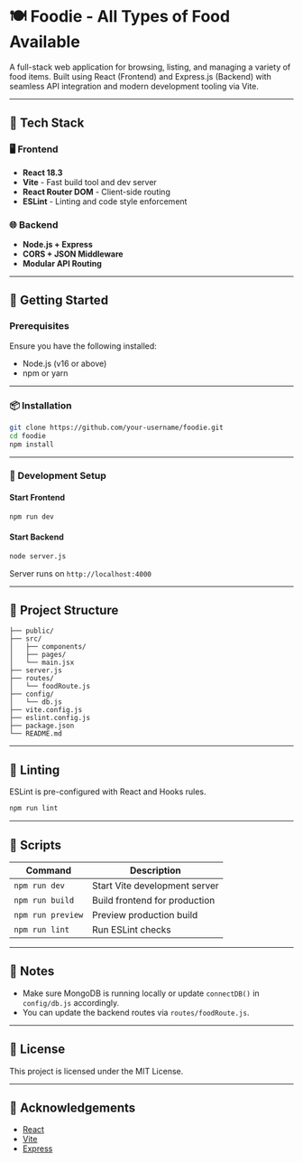 
# 🍽️ Foodie - All Types of Food Available

A full-stack web application for browsing, listing, and managing a variety of food items. Built using React (Frontend) and Express.js (Backend) with seamless API integration and modern development tooling via Vite.

---

## 🔧 Tech Stack

### 🖥️ Frontend
- **React 18.3**
- **Vite** - Fast build tool and dev server
- **React Router DOM** - Client-side routing
- **ESLint** - Linting and code style enforcement

### 🌐 Backend
- **Node.js + Express**
- **CORS + JSON Middleware**
- **Modular API Routing**

---

## 🚀 Getting Started

### Prerequisites
Ensure you have the following installed:
- Node.js (v16 or above)
- npm or yarn

---

### 📦 Installation

```bash
git clone https://github.com/your-username/foodie.git
cd foodie
npm install
```

---

### 🔧 Development Setup

#### Start Frontend

```bash
npm run dev
```

#### Start Backend

```bash
node server.js
```

Server runs on `http://localhost:4000`

---

## 📁 Project Structure

```
├── public/
├── src/
│   ├── components/
│   ├── pages/
│   └── main.jsx
├── server.js
├── routes/
│   └── foodRoute.js
├── config/
│   └── db.js
├── vite.config.js
├── eslint.config.js
├── package.json
└── README.md
```

---

## 🧪 Linting

ESLint is pre-configured with React and Hooks rules.

```bash
npm run lint
```

---

## 🧰 Scripts

| Command        | Description                  |
|----------------|------------------------------|
| `npm run dev`  | Start Vite development server |
| `npm run build`| Build frontend for production |
| `npm run preview` | Preview production build    |
| `npm run lint` | Run ESLint checks             |

---

## 📝 Notes

- Make sure MongoDB is running locally or update `connectDB()` in `config/db.js` accordingly.
- You can update the backend routes via `routes/foodRoute.js`.

---

## 📄 License

This project is licensed under the MIT License.

---

## 🙌 Acknowledgements

- [React](https://reactjs.org/)
- [Vite](https://vitejs.dev/)
- [Express](https://expressjs.com/)
